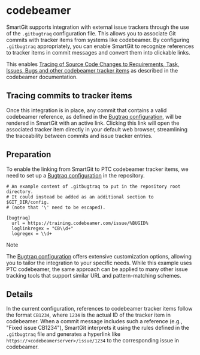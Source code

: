 # codebeamer

SmartGit supports integration with external issue trackers through the use of the `.gitbugtraq` configuration file.
This allows you to associate Git commits with tracker items from systems like codebeamer.
By configuring `.gitbugtraq` appropriately, you can enable SmartGit to recognize references to tracker items in commit messages and convert them into clickable links.

This enables [Tracing of Source Code Changes to Requirements, Task, Issues, Bugs and other codebeamer tracker items](https://codebeamer.com/cb/wiki/11101) as described in the codebeamer documentation.

## Tracing commits to tracker items

Once this integration is in place, any commit that contains a valid codebeamer reference, as defined in the [Bugtraq configuration](../Integrations/Bugtraq-links-to-issue-trackers.md), will be rendered in SmartGit with an active link.
Clicking this link will open the associated tracker item directly in your default web browser, streamlining the traceability between commits and issue tracker entries.

## Preparation

To enable the linking from SmartGit to PTC codebeamer tracker items, we need to set up a [Bugtraq configuration](../Integrations/Bugtraq-links-to-issue-trackers.md) in the repository.

```
# An example content of .gitbugtraq to put in the repository root directory.
# It could instead be added as an additional section to $GIT_DIR/config.
# (note that '\' need to be escaped).

[bugtraq]
  url = https://training.codebeamer.com/issue/%BUGID%
  loglinkregex = "CB\\d+"
  logregex = \\d+
```

> [!NOTE]
> The [Bugtraq configuration](../Integrations/Bugtraq-links-to-issue-trackers.md) offers extensive customization options, allowing you to tailor the integration to your specific needs.
> While this example uses PTC codebeamer, the same approach can be applied to many other issue tracking tools that support similar URL and pattern-matching schemes.

## Details

In the current configuration, references to codebeamer tracker items follow the format `CB1234`, where `1234` is the actual ID of the tracker item in codebeamer.
When a commit message includes such a reference (e.g., "Fixed issue CB1234"), SmartGit interprets it using the rules defined in the `.gitbugtraq` file and generates a hyperlink like `https://<codebeamerserver>/issue/1234` to the corresponding issue in codebeamer.
